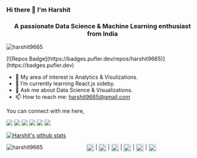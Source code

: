 ### Hi there 👋 I'm Harshit
<h3 align="center">A passionate Data Science & Machine Learning enthusiast from India</h3>

<p align="left"> <img src="https://komarev.com/ghpvc/?username=harshit9665" alt="harshit9665" /> </p>[![Repos Badge](https://badges.pufler.dev/repos/harshit9665)](https://badges.pufler.dev)

- 🔭 My area of interest is Analytics & Visulizations. 
- 🌱 I’m currently learning React.js sideby.
- 💬 Ask me about Data Science & Visualizations.
- 📫 How to reach me: harshit9665@gmail.com

You can connect with me here,

[<img src="https://img.shields.io/badge/linkedin-%230077B5.svg?&style=for-the-badge&logo=linkedin&logoColor=white"/>](https://www.linkedin.com/in/harshit-singh-data/)
[<img src ="https://img.shields.io/badge/portfolio-web-%23.svg?&style=for-the-badge&logo=&logoColor=white%22">](https://harshit9665.github.io/)
[<img src="https://img.shields.io/badge/medium-%2312100E.svg?&style=for-the-badge&logo=medium&logoColor=white"/>](https://medium.com/@harshit9665) 
[<img src="https://img.shields.io/badge/WHATSAPP-%2325D366.svg?&style=for-the-badge&logo=whatsapp&logoColor=white"/>](https://wa.me/917786986235)
[<img src = "https://img.shields.io/badge/facebook-%231877F2.svg?&style=for-the-badge&logo=facebook&logoColor=white">](https://www.facebook.com/aarav9665)
[<img src = "https://img.shields.io/badge/instagram-%23E4405F.svg?&style=for-the-badge&logo=instagram&logoColor=white">](https://www.instagram.com/aarav_singh96/)

[![Harshit's github stats](https://github-readme-stats.vercel.app/api?username=harshit9665)](https://github.com/harshit9665/github-readme-stats)

<img align="left" src="https://github-readme-stats.vercel.app/api/top-langs/?username=harshit9665&layout=compact&hide=html" alt="harshit9665" />

<p align="center"> 
<a href="https://linkedin.com/in/harshit-singh-data" target="blank"><img align="center" src="https://cdn.jsdelivr.net/npm/simple-icons@3.0.1/icons/linkedin.svg" alt="harshit-singh-data" height="20" width="20" /></a> |
<a href="https://medium.com/@harshit9665" target="blank"><img align="center" src="https://cdn.jsdelivr.net/npm/simple-icons@3.0.1/icons/medium.svg" alt="@harshit9665" height="20" width="20" /></a> |
<a href="https://fb.com/aarav9665" target="blank"><img align="center" src="https://cdn.jsdelivr.net/npm/simple-icons@3.0.1/icons/facebook.svg" alt="aarav9665" height="20" width="20" /></a> | 
<a href="https://twitter.com/harshit75492894" target="blank"><img align="center" src="https://cdn.jsdelivr.net/npm/simple-icons@3.0.1/icons/twitter.svg" alt="harshit75492894" height="20" width="20" /></a> | 
<a href="https://kaggle.com/harshit9665" target="blank"><img align="center" src="https://cdn.jsdelivr.net/npm/simple-icons@3.0.1/icons/kaggle.svg" alt="harshit9665" height="20" width="20" /></a> | 
<a href="https://instagram.com/aarav_singh96" target="blank"><img align="center" src="https://cdn.jsdelivr.net/npm/simple-icons@3.0.1/icons/instagram.svg" alt="aarav_singh96" height="20" width="20" /></a>
</p>
